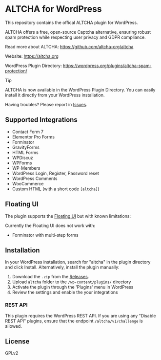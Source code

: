 # ALTCHA for WordPress

This repository contains the offical ALTCHA plugin for WordPress.

ALTCHA offers a free, open-source Captcha alternative, ensuring robust spam protection while respecting user privacy and GDPR compliance.

Read more about ALTCHA: https://github.com/altcha-org/altcha

Website: https://altcha.org

WordPress Plugin Directory: https://wordpress.org/plugins/altcha-spam-protection/

> [!TIP]
> ALTCHA is now available in the WordPress Plugin Directory. You can easily install it directly from your WordPress installation.

Having troubles? Please report in [Issues](https://github.com/altcha-org/wordpress-plugin/issues).

## Supported Integrations

* Contact Form 7
* Elementor Pro Forms
* Forminator
* GravityForms
* HTML Forms
* WPDiscuz
* WPForms
* WP-Members
* WordPress Login, Register, Password reset
* WordPress Comments
* WooCommerce
* Custom HTML (with a short code `[altcha]`)

## Floating UI

The plugin supports the [Floating UI](https://altcha.org/docs/floating-ui/) but with known limitations:

Currently the Floating UI does not work with:

- Forminator with multi-step forms

## Installation

In your WordPress installation, search for "altcha" in the plugin directory and click Install. Alternatively, install the plugin manually:

1. Download the `.zip` from the [Releases](https://github.com/altcha-org/wordpress-plugin/releases).
2. Upload `altcha` folder to the `/wp-content/plugins/` directory  
3. Activate the plugin through the 'Plugins' menu in WordPress  
4. Review the settings and enable the your integrations

### REST API

This plugin requires the WordPress REST API. If you are using any "Disable REST API" plugins, ensure that the endpoint `/altcha/v1/challenge` is allowed.

## License

GPLv2
